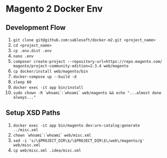 # Magento 2 Docker Env

## Development Flow

1. `git clone git@github.com:sablesoft/docker-m2.git <project_name>`
2. `cd <project_name>`
3. `cp .env.dist .env`
4. `nano .env`
5. `composer create-project --repository-url=https://repo.magento.com/ magento/project-community-edition=2.3.4 web/magento`
6. `cp docker/install web/magento/bin`
7. `docker-compose up --build -d`
8. `sleep 60`
9. `docker exec -it app bin/install`
10. `sudo chown -R `\``whoami`\``:`\``whoami`\`` web/magento && echo "...almost done always..."`

## Setup XSD Paths

1. `docker exec -it app bin/magento dev:urn-catalog:generate ../misc.xml`
2. `chown `\``whoami`\``:`\``whoami`\`` web/misc.xml`
3. `sed -i 's/\$PROJECT_DIR\$/\$PROJECT_DIR\$\/web\/magento/g' web/misc.xml`
2. `cp web/misc.xml .idea/misc.xml`
